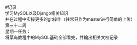 #记录  
学习MySQL以及Django相关知识  
并在过程中实操更多的git操作（往常只作为master进行简单的上传）  
第三十二周  
星期一任务：  
将菜鸟教程中的MySQL基础全部看完，并输出相关文档记录
